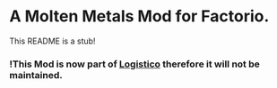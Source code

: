 # A Molten Metals Mod for Factorio.

This README is a stub!<br />

### !This Mod is now part of [Logistico](https://github.com/Yokmp/Logistico) therefore it will not be maintained.
